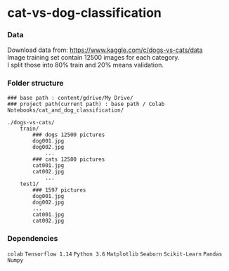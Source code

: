# cat-vs-dog-classification

### Data
Download data from: https://www.kaggle.com/c/dogs-vs-cats/data  
Image training set contain 12500 images for each category.  
I split those into 80% train and 20% means validation.

### Folder structure
```
### base path : content/gdrive/My Drive/
### project path(current path) : base path / Colab Notebooks/cat_and_dog_classification/

./dogs-vs-cats/
    train/
        ### dogs 12500 pictures
        dog001.jpg
        dog002.jpg
            ...
        ### cats 12500 pictures
        cat001.jpg
        cat002.jpg
            ...
    test1/
        ### 1597 pictures
        dog001.jpg
        dog002.jpg
        ...
        cat001.jpg
        cat002.jpg
```

### Dependencies
  `colab`
  `Tensorflow 1.14`
  `Python 3.6`
  `Matplotlib`
  `Seaborn`
  `Scikit-Learn`
  `Pandas`
  `Numpy`
